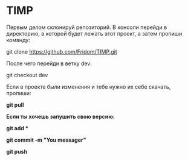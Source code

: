# TIMP
Первым делом склонируй репозиторий. В консоли перейди в директорию, в которой будет лежать этот проект, а затем пропиши команду:

  git clone https://github.com/Fridom/TIMP.git

После чего перейди в ветку dev:

  git checkout dev

Если в проекте были изменения и тебе нужно их себе скачать, пропиши:

  <b>git pull<b>
  
Если ты хочешь запушить свою версию:

  git add *

  git commit -m "You messager"

  git push
  
